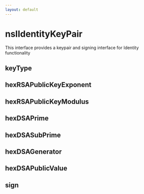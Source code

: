 ```yaml
---
layout: default
---
```


# nsIIdentityKeyPair #

This interface provides a keypair and signing interface for Identity functionality


## keyType ##

## hexRSAPublicKeyExponent ##

## hexRSAPublicKeyModulus ##

## hexDSAPrime ##

## hexDSASubPrime ##

## hexDSAGenerator ##

## hexDSAPublicValue ##

## sign ##
